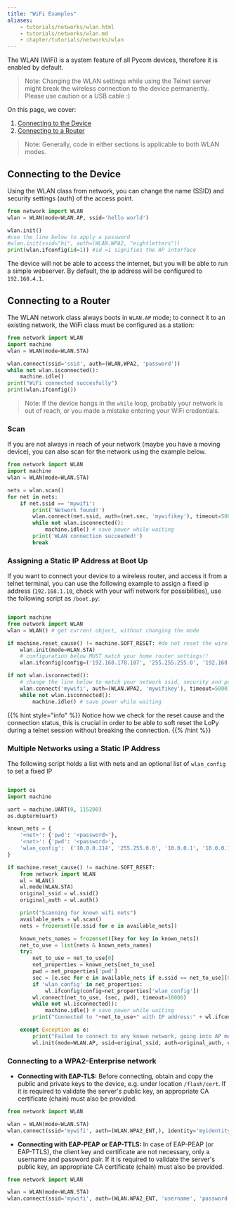 ```yaml
---
title: "WiFi Examples"
aliases:
    - tutorials/networks/wlan.html
    - tutorials/networks/wlan.md
    - chapter/tutorials/networks/wlan
---
```


The WLAN (WiFi) is a system feature of all Pycom devices, therefore it is enabled by default.

>Note: Changing the WLAN settings while using the Telnet server might break the wireless connection to the device permanently. Please use caution or a USB cable :)

On this page, we cover:
1. [Connecting to the Device](#connecting-to-the-device)
2. [Connecting to a Router](#connecting-to-a-router)

>Note: Generally, code in either sections is applicable to both WLAN modes.

## Connecting to the Device
Using the WLAN class from network, you can change the name (SSID) and security settings (auth) of the access point.  

```python
from network import WLAN
wlan = WLAN(mode=WLAN.AP, ssid='hello world')

wlan.init()
#use the line below to apply a password
#wlan.init(ssid="hi", auth=(WLAN.WPA2, "eightletters"))
print(wlan.ifconfig(id=1)) #id =1 signifies the AP interface
```
The device will not be able to access the internet, but you will be able to run a simple webserver. By default, the ip address will be configured to `192.168.4.1`.

## Connecting to a Router

The WLAN network class always boots in `WLAN.AP` mode; to connect it to an existing network, the WiFi class must be configured as a station:

```python
from network import WLAN
import machine
wlan = WLAN(mode=WLAN.STA)

wlan.connect(ssid='ssid', auth=(WLAN,WPA2, 'password'))
while not wlan.isconnected():
    machine.idle()
print("WiFi connected succesfully")
print(wlan.ifconfig())
```

>Note: If the device hangs in the `while` loop, probably your network is out of reach, or you made a mistake entering your WiFi credentials.

### Scan
If you are not always in reach of your network (maybe you have a moving device), you can also scan for the network using the example below.

```python
from network import WLAN
import machine
wlan = WLAN(mode=WLAN.STA)

nets = wlan.scan()
for net in nets:
    if net.ssid == 'mywifi':
        print('Network found!')
        wlan.connect(net.ssid, auth=(net.sec, 'mywifikey'), timeout=5000)
        while not wlan.isconnected():
            machine.idle() # save power while waiting
        print('WLAN connection succeeded!')
        break
```

### Assigning a Static IP Address at Boot Up

If you want to connect your device to a wireless router, and access it from a telnet terminal, you can use the following example to assign a fixed ip address (`192.168.1.10`, check with your wifi network for possibilities), use the following script as `/boot.py`:

```python

import machine
from network import WLAN
wlan = WLAN() # get current object, without changing the mode

if machine.reset_cause() != machine.SOFT_RESET: #do not reset the wireless connection on soft reset.
    wlan.init(mode=WLAN.STA)
    # configuration below MUST match your home router settings!!
    wlan.ifconfig(config=('192.168.178.107', '255.255.255.0', '192.168.1.10', '8.8.8.8')) # (ip, subnet_mask, gateway, DNS_server)

if not wlan.isconnected():
    # change the line below to match your network ssid, security and password
    wlan.connect('mywifi', auth=(WLAN.WPA2, 'mywifikey'), timeout=5000)
    while not wlan.isconnected():
        machine.idle() # save power while waiting
```

{{% hint style="info" %}}
Notice how we check for the reset cause and the connection status, this is crucial in order to be able to soft reset the LoPy during a telnet session without breaking the connection.
{{% /hint %}}

### Multiple Networks using a Static IP Address

The following script holds a list with nets and an optional list of `wlan_config` to set a fixed IP

```python

import os
import machine

uart = machine.UART(0, 115200)
os.dupterm(uart)

known_nets = {
    '<net>': {'pwd': '<password>'},
    '<net>': {'pwd': '<password>', 
    'wlan_config':  ('10.0.0.114', '255.255.0.0', '10.0.0.1', '10.0.0.1')}, # (ip, subnet_mask, gateway, DNS_server)
}

if machine.reset_cause() != machine.SOFT_RESET:
    from network import WLAN
    wl = WLAN()
    wl.mode(WLAN.STA)
    original_ssid = wl.ssid()
    original_auth = wl.auth()

    print("Scanning for known wifi nets")
    available_nets = wl.scan()
    nets = frozenset([e.ssid for e in available_nets])

    known_nets_names = frozenset([key for key in known_nets])
    net_to_use = list(nets & known_nets_names)
    try:
        net_to_use = net_to_use[0]
        net_properties = known_nets[net_to_use]
        pwd = net_properties['pwd']
        sec = [e.sec for e in available_nets if e.ssid == net_to_use][0]
        if 'wlan_config' in net_properties:
            wl.ifconfig(config=net_properties['wlan_config'])
        wl.connect(net_to_use, (sec, pwd), timeout=10000)
        while not wl.isconnected():
            machine.idle() # save power while waiting
        print("Connected to "+net_to_use+" with IP address:" + wl.ifconfig()[0])

    except Exception as e:
        print("Failed to connect to any known network, going into AP mode")
        wl.init(mode=WLAN.AP, ssid=original_ssid, auth=original_auth, channel=6, antenna=WLAN.INT_ANT)
```

### Connecting to a WPA2-Enterprise network

* **Connecting with EAP-TLS:**
Before connecting, obtain and copy the public and private keys to the device, e.g. under location `/flash/cert`. If it is required to validate the server's public key, an appropriate CA certificate (chain) must also be provided.

```python
from network import WLAN

wlan = WLAN(mode=WLAN.STA)
wlan.connect(ssid='mywifi', auth=(WLAN.WPA2_ENT,), identity='myidentity', ca_certs='/flash/cert/ca.pem', keyfile='/flash/cert/client.key', certfile='/flash/cert/client.crt')
```

* **Connecting with EAP-PEAP or EAP-TTLS:**
In case of EAP-PEAP (or EAP-TTLS), the client key and certificate are not necessary, only a username and password pair. If it is required to validate the server's public key, an appropriate CA certificate (chain) must also be provided.

```python
from network import WLAN

wlan = WLAN(mode=WLAN.STA)
wlan.connect(ssid='mywifi', auth=(WLAN.WPA2_ENT, 'username', 'password'), identity='myidentity', ca_certs='/flash/cert/ca.pem')
```


